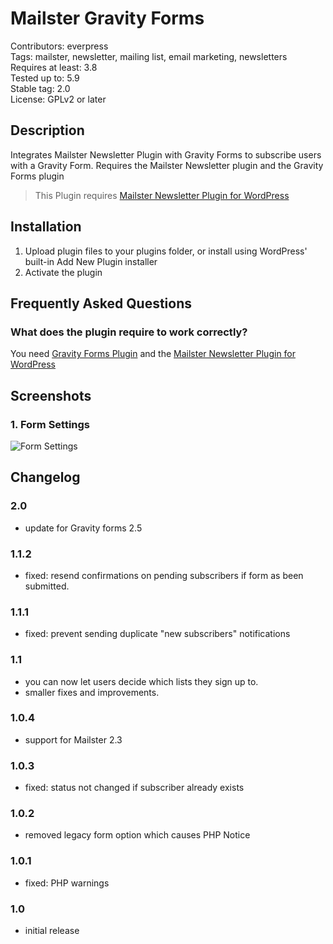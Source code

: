 # Mailster Gravity Forms

Contributors: everpress  
Tags: mailster, newsletter, mailing list, email marketing, newsletters  
Requires at least: 3.8  
Tested up to: 5.9  
Stable tag: 2.0  
License: GPLv2 or later

## Description

Integrates Mailster Newsletter Plugin with Gravity Forms to subscribe users with a Gravity Form.
Requires the Mailster Newsletter plugin and the Gravity Forms plugin

> This Plugin requires [Mailster Newsletter Plugin for WordPress](https://mailster.co/?utm_campaign=wporg&utm_source=Gravity+Forms+Mailster+Addon&utm_medium=readme)

## Installation

1. Upload plugin files to your plugins folder, or install using WordPress' built-in Add New Plugin installer
2. Activate the plugin

## Frequently Asked Questions

### What does the plugin require to work correctly?

You need [Gravity Forms Plugin](https://rocketgenius.pxf.io/vnPQjW) and the [Mailster Newsletter Plugin for WordPress](https://mailster.co/?utm_campaign=wporg&utm_source=Gravity+Forms+Mailster+Addon&utm_medium=readme)

## Screenshots

### 1. Form Settings

![Form Settings](https://ps.w.org/mailster-gravity-forms/assets/screenshot-1.png)

## Changelog

### 2.0

-   update for Gravity forms 2.5

### 1.1.2

-   fixed: resend confirmations on pending subscribers if form as been submitted.

### 1.1.1

-   fixed: prevent sending duplicate "new subscribers" notifications

### 1.1

-   you can now let users decide which lists they sign up to.
-   smaller fixes and improvements.

### 1.0.4

-   support for Mailster 2.3

### 1.0.3

-   fixed: status not changed if subscriber already exists

### 1.0.2

-   removed legacy form option which causes PHP Notice

### 1.0.1

-   fixed: PHP warnings

### 1.0

-   initial release
